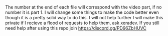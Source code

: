 The number at the end of each file will correspond with the video part, if no number it is part 1.
I will change some things to make the code better even though it is a pretty solid way to do this.
I will not help further
I will make this private if I recieve a flood of requests to help them, ask xeradev.
If you still need help after using this repo join https://discord.gg/PD96ZbHUVC

